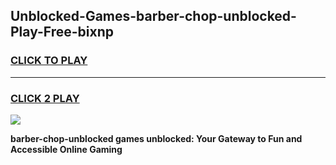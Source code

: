 
## Unblocked-Games-barber-chop-unblocked-Play-Free-bixnp
<h3>
<a href="https://premium76.site?title=barber-chop-unblocked&ref=18A1">CLICK TO PLAY</a></h3>
<hr>

<h3>
<a href="https://premium76.site?title=barber-chop-unblocked&ref=18A1">CLICK 2 PLAY</a>
  
</h3>

<a href="https://premium76.site?title=barber-chop-unblocked&ref=18A1"><img src="https://clearcache.store/games.png"></a>


**barber-chop-unblocked games unblocked: Your Gateway to Fun and Accessible Online Gaming**
